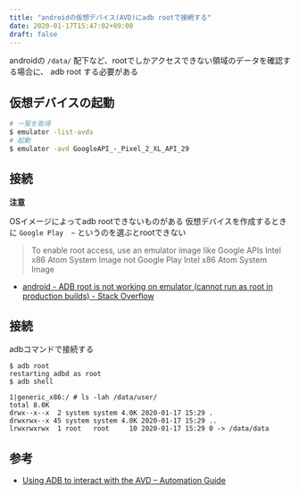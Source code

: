```yaml
---
title: "androidの仮想デバイス(AVD)にadb rootで接続する"
date: 2020-01-17T15:47:02+09:00
draft: false
---
```


androidの `/data/` 配下など、rootでしかアクセスできない領域のデータを確認する場合に、
adb root する必要がある


## 仮想デバイスの起動

```bash
# 一覧を取得
$ emulator -list-avds
# 起動
$ emulator -avd GoogleAPI_-_Pixel_2_XL_API_29
```


## 接続

**注意**

OSイメージによってadb rootできないものがある
仮想デバイスを作成するときに `Google Play  ~` というのを選ぶとrootできない

> To enable root access, use an emulator image like
>    Google APIs Intel x86 Atom System Image
> not 
>    Google Play Intel x86 Atom System Image

- [android - ADB root is not working on emulator (cannot run as root in production builds) - Stack Overflow](https://stackoverflow.com/questions/43923996/adb-root-is-not-working-on-emulator-cannot-run-as-root-in-production-builds/45668555#45668555)


## 接続

adbコマンドで接続する

```console
$ adb root
restarting adbd as root
$ adb shell
```

```console
1|generic_x86:/ # ls -lah /data/user/
total 8.0K
drwx--x--x  2 system system 4.0K 2020-01-17 15:29 .
drwxrwx--x 45 system system 4.0K 2020-01-17 15:29 ..
lrwxrwxrwx  1 root   root     10 2020-01-17 15:29 0 -> /data/data
```


## 参考

- [Using ADB to interact with the AVD – Automation Guide](https://seleniumbycharan.com/2016/08/07/using-adb-to-interact-with-the-avd/)
